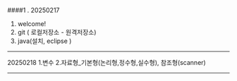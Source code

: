 ####1 . 20250217
1. welcome!
2. git ( 로컬저장소 - 원격저장소)
3. java(설치, eclipse )

---

20250218
1.변수
2.자료형_기본형(논리형,정수형,실수형), 참조형(scanner)

-------
